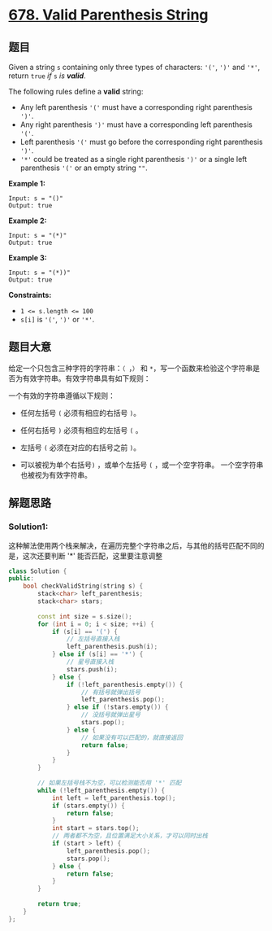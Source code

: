 # [678. Valid Parenthesis String](https://leetcode-cn.com/problems/valid-parenthesis-string/)

## 题目

Given a string `s` containing only three types of characters: `'('`, `')'` and `'*'`, return `true` *if* `s` *is **valid***.

The following rules define a **valid** string:

- Any left parenthesis `'('` must have a corresponding right parenthesis `')'`.
- Any right parenthesis `')'` must have a corresponding left parenthesis `'('`.
- Left parenthesis `'('` must go before the corresponding right parenthesis `')'`.
- `'*'` could be treated as a single right parenthesis `')'` or a single left parenthesis `'('` or an empty string `""`.

 

**Example 1:**

```
Input: s = "()"
Output: true
```

**Example 2:**

```
Input: s = "(*)"
Output: true
```

**Example 3:**

```
Input: s = "(*))"
Output: true
```

 

**Constraints:**

- `1 <= s.length <= 100`
- `s[i]` is `'('`, `')'` or `'*'`.

## 题目大意

给定一个只包含三种字符的字符串：`（ `，`）` 和 `*`，写一个函数来检验这个字符串是否为有效字符串。有效字符串具有如下规则：

 一个有效的字符串遵循以下规则：

* 任何左括号 `(` 必须有相应的右括号 `)`。
* 任何右括号 `)` 必须有相应的左括号 `(` 。

* 左括号 `(` 必须在对应的右括号之前 `)`。

* 可以被视为单个右括号`)` ，或单个左括号 `(` ，或一个空字符串。
一个空字符串也被视为有效字符串。

## 解题思路

### Solution1:

这种解法使用两个栈来解决，在遍历完整个字符串之后，与其他的括号匹配不同的是，这次还要判断 '*' 能否匹配，这里要注意调整

`````c++
class Solution {
public:
    bool checkValidString(string s) {
        stack<char> left_parenthesis;
        stack<char> stars;
        
        const int size = s.size();
        for (int i = 0; i < size; ++i) {
            if (s[i] == '(') {
                // 左括号直接入栈
                left_parenthesis.push(i);
            } else if (s[i] == '*') {
                // 星号直接入栈
                stars.push(i);
            } else {
                if (!left_parenthesis.empty()) {
                    // 有括号就弹出括号
                    left_parenthesis.pop();
                } else if (!stars.empty()) {
                    // 没括号就弹出星号
                    stars.pop();
                } else {
                    // 如果没有可以匹配的，就直接返回
                    return false;
                }
            }
        }
        
        // 如果左括号栈不为空，可以检测能否用 '*' 匹配
        while (!left_parenthesis.empty()) {
            int left = left_parenthesis.top();
            if (stars.empty()) {
                return false;
            }
            int start = stars.top();
            // 两者都不为空，且位置满足大小关系，才可以同时出栈
            if (start > left) {
                left_parenthesis.pop();
                stars.pop();
            } else {
                return false;
            }
        }
        
        return true;
    }
};
`````



